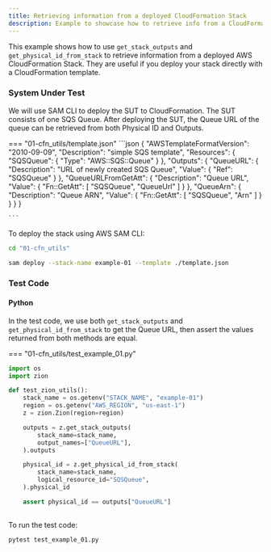 ```yaml
---
title: Retrieving information from a deployed CloudFormation Stack
description: Example to showcase how to retrieve info from a CloudFormation Stack
---
```


This example shows how to use `get_stack_outputs` and `get_physical_id_from_stack` to retrieve information from a deployed AWS CloudFormation Stack. They are useful if you deploy your stack directly with a CloudFormation template.

### System Under Test

We will use SAM CLI to deploy the SUT to CloudFormation. The SUT consists of one SQS Queue. After deploying the SUT, the Queue URL of the queue can be retrieved from both Physical ID and Outputs.

=== "01-cfn_utils/template.json"
    ```json
    {
        "AWSTemplateFormatVersion": "2010-09-09",
        "Description": "simple SQS template",
        "Resources": {
            "SQSQueue": {
                "Type": "AWS::SQS::Queue"
            }
        },
        "Outputs": {
            "QueueURL": {
                "Description": "URL of newly created SQS Queue",
                "Value": {
                    "Ref": "SQSQueue"
                }
            },
            "QueueURLFromGetAtt": {
                "Description": "Queue URL",
                "Value": {
                    "Fn::GetAtt": [
                        "SQSQueue",
                        "QueueUrl"
                    ]
                }
            },
            "QueueArn": {
                "Description": "Queue ARN",
                "Value": {
                    "Fn::GetAtt": [
                        "SQSQueue",
                        "Arn"
                    ]
                }
            }
        }
    }

    ```

To deploy the stack using AWS SAM CLI:

```bash
cd "01-cfn_utils"

sam deploy --stack-name example-01 --template ./template.json
```

### Test Code

#### Python

In the test code, we use both `get_stack_outputs` and `get_physical_id_from_stack` to get the Queue URL, then assert the values returned from both methods are equal.

=== "01-cfn_utils/test_example_01.py"
```python
import os
import zion

def test_zion_utils():
    stack_name = os.getenv("STACK_NAME", "example-01")
    region = os.getenv("AWS_REGION", "us-east-1")
    z = zion.Zion(region=region)

    outputs = z.get_stack_outputs(
        stack_name=stack_name,
        output_names=["QueueURL"],
    ).outputs

    physical_id = z.get_physical_id_from_stack(
        stack_name=stack_name,
        logical_resource_id="SQSQueue",
    ).physical_id

    assert physical_id == outputs["QueueURL"]
    
```

To run the test code:

```bash
pytest test_example_01.py
```
